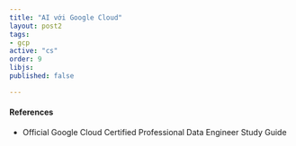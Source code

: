 ```yaml
---
title: "AI với Google Cloud"
layout: post2
tags:
- gcp
active: "cs"
order: 9
libjs: 
published: false

---
```

<script>
   
var data1 = 
{"nodeData":{"id":"root","topic":"AI với Google Cloud","root":true,"children":[{"topic":"Triển khai đường<br> ống học máy","id":"5bbacc905fadbb00","direction":0,"expanded":true,"children":[{"topic":"Cấu trúc của <Br> đường ống ML","id":"5bbb05f4d1a45bd6","expanded":true,"children":[{"topic":"Nhập dữ liệu","id":"5bbb0cefc054a5dc","expanded":true,"children":[{"topic":"Nhập dữ liệu hàng loạt","id":"5bbb31c1c3eda264"},{"topic":"Nhập dữ liệu trực tuyến","id":"5bbb33fad4e50d8e"}]},{"topic":"Chuẩn bị dữ liệu","id":"5bbb3d885bdd3959","expanded":true,"children":[{"topic":"Data Exploration","id":"5bbb516f59c4da8c","show":"Cloud Dataprep,  Cloud Data Fusion. Xem xét bức tranh toàn cảnh về dữ liệu."},{"topic":"Chuyển đổi dữ liệu","id":"5bbb51f8580075df"},{"topic":"Kỹ thuật tính năng","id":"5bbb5242d750a3ad","show":"Kỹ thuật tính năng là quá trình sử dụng kiến ​​thức<br> miền để trích xuất các tính năng từ dữ <br>liệu thô thông qua kỹ thuật khai thác dữ liệu.<br> Các tính năng này có thể được sử dụng để cải <br> thiện hiệu suất của các thuật toán học máy. "}]},{"topic":"Phân tách dữ liệu","id":"5bbb3ff45fe5c8c1","expanded":true,"children":[{"topic":"Dữ liệu đào tạo","id":"5bbc4bc453a93819"},{"topic":"Validation Data\n","id":"5bbc4e5dd0966528"},{"topic":"Test Data\n","id":"5bbc65bad35a9680","show":"Sử dụng để đánh giá hiệu suất của mô hình"}]},{"topic":"Model\nTraining","id":"5bbb418946e681c5","expanded":true,"children":[{"topic":"Feature Selection\n","id":"5bbcc0ff5cc725fe","show":"Mục tiêu là tìm ra tập hợp các tính năng tốt nhất <br> cho phép người ta xây dựng các mô hình hữu <br> ích của các hiện tượng được nghiên cứu."}]},{"topic":"Model Evaluation","id":"5bbb450d416fd170"},{"topic":"Model\nDeployment\n","id":"5bbb477f51cbd78c"},{"topic":"Model Monitoring","id":"5bbb4b08ce212bdd"}]}]}],"expanded":true,"tags":[]},"linkData":{}}
</script>

#### References
- Official Google Cloud Certified Professional Data Engineer Study Guide



